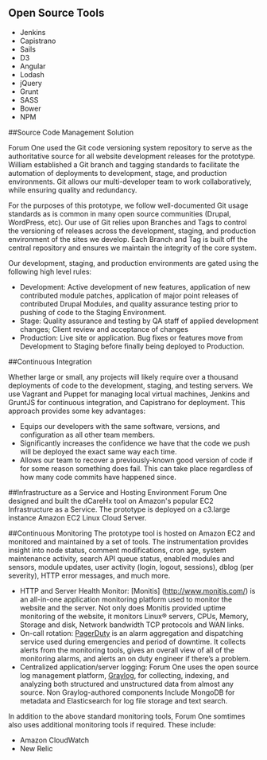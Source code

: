 ##  Open Source Tools
- Jenkins
- Capistrano
- Sails
- D3
- Angular
- Lodash
- jQuery
- Grunt
- SASS
- Bower
- NPM

##Source Code Management Solution

Forum One used the Git code versioning system repository to serve as the authoritative source for all website development releases for the prototype. William established a Git branch and tagging standards to facilitate the automation of deployments to development, stage, and production environments. Git allows our multi-developer team to work collaboratively, while ensuring quality and redundancy. 

For the purposes of this prototype, we follow well-documented Git usage standards as is common in many open source communities (Drupal, WordPress, etc). Our use of Git relies upon Branches and Tags to control the versioning of releases across the development, staging, and production environment of the sites we develop. Each Branch and Tag is built off the central repository and ensures we maintain the integrity of the core system.

Our development, staging, and production environments are gated using the following high level rules:
- Development: Active development of new features, application of new contributed module patches, application of major point releases of contributed Drupal Modules, and quality assurance testing prior to pushing of code to the Staging Environment.
- Stage: Quality assurance and testing by QA staff of applied development changes; Client review and acceptance of changes
- Production: Live site or application.  Bug fixes or features move from Development to Staging before finally being deployed to Production.

##Continuous Integration

Whether large or small, any projects will likely require over a thousand deployments of code to the development, staging, and testing servers. We use Vagrant and Puppet for managing local virtual machines, Jenkins and GruntJS for continuous integration, and Capistrano for deployment. This approach provides some key advantages:

- Equips our developers with the same software, versions, and configuration as all other team members.
- Significantly increases the confidence we have that the code we push will be deployed the exact same way each time.
- Allows our team to recover a previously-known good version of code if for some reason something does fail. This can take place regardless of how many code commits have happened since.

##Infrastructure as a Service and Hosting Environment
Forum One designed and built the dCareHx tool on Amazon's popular EC2 Infrastructure as a Service. The prototype is deployed on a c3.large instance Amazon EC2 Linux Cloud Server.

##Continuous Monitoring
The prototype tool is hosted on Amazon EC2 and monitored and maintained by a set of tools. The instrumentation provides insight into node status, comment modifications, cron age, system maintenance activity, search API queue status, enabled modules and sensors, module updates, user activity (login, logout, sessions), dblog (per severity), HTTP error messages, and much more. 

- HTTP and Server Health Monitor: [Monitis] (http://www.monitis.com/) is an all-in-one application monitoring platform used to monitor the website and the server. Not only does Monitis provided uptime monitoring of the website, it monitors Linux® servers, CPUs, Memory, Storage and disk, Network bandwidth TCP protocols and WAN links.
- On-call rotation: [PagerDuty](https://www.pagerduty.com/) is an alarm aggregation and dispatching service used during emergencies and period of downtime. It collects alerts from the monitoring tools, gives an overall view of all of the monitoring alarms, and alerts an on duty engineer if there’s a problem.
- Centralized application/server logging: Forum One uses the open source log management platform, [Graylog](https://www.graylog.org/), for collecting, indexing, and analyzing both structured and unstructured data from almost any source. Non Graylog-authored components Include MongoDB for metadata and Elasticsearch for log file storage and text search.

In addition to the above standard monitoring tools, Forum One somtimes also uses additional monitoring tools if required. These include: 
- Amazon CloudWatch 
- New Relic
